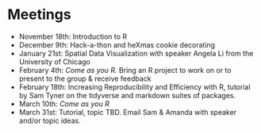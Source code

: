 # Meetings 

- November 18th: Introduction to R 
- December 9th: Hack-a-thon and heXmas cookie decorating 
- January 21st: Spatial Data Visualization with speaker Angela Li from the University of Chicago
- February 4th: *Come as you R.* Bring an R project to work on or to present to the group & receive feedback
- February 18th: Increasing Reproducibility and Efficiency with R, tutorial by Sam Tyner on the tidyverse and markdown suites of packages. 
- March 10th: *Come as you R*
- March 31st: Tutorial, topic TBD. Email Sam & Amanda with speaker and/or topic ideas. 

